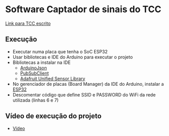 # Software Captador de sinais do TCC

[Link para TCC escrito](https://www.dropbox.com/sh/50arl924hzh4imw/AADP-h0LelF1QMCfGgeDMX-Fa?dl=0)

## Execução

- Executar numa placa que tenha o SoC ESP32
- Usar bibliotecas e IDE do Arduino para executar o projeto
- Bibliotecas a instalar na IDE
    - [ArduinoJson](https://arduinojson.org/)
    - [PubSubClient](https://pubsubclient.knolleary.net/)
    - [Adafruit Unified Sensor Library](https://www.arduino.cc/reference/en/libraries/adafruit-unified-sensor/)
- No gerenciador de placas (Board Manager) da IDE do Arduino, instalar a [ESP32](https://docs.espressif.com/projects/arduino-esp32/en/latest/)
- Descomentar código que define SSID e PASSWORD do WiFi da rede utilizada (linhas 6 e 7)

## Vídeo de execução do projeto

- [Vídeo](https://www.youtube.com/watch?v=_-NwSy8wlN0)
